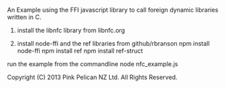 An Example using the FFI javascript library to call foreign dynamic libraries written in C.

1. install the libnfc library from libnfc.org

2. install node-ffi and the ref libraries from github/rbranson
npm install node-ffi
npm install ref
npm install ref-struct

run the example from the commandline
node nfc_example.js


Copyright (C) 2013 Pink Pelican NZ Ltd. All Rights Reserved. 

